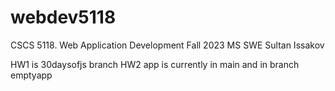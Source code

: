 # webdev5118
CSCS 5118. Web Application Development Fall 2023 MS SWE Sultan Issakov

HW1 is 30daysofjs branch
HW2 app is currently in main and in branch emptyapp
